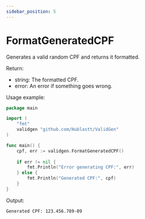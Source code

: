 ```yaml
---
sidebar_position: 5
---
```


# FormatGeneratedCPF

Generates a valid random CPF and returns it formatted.

Return:
- string: The formatted CPF.
- error: An error if something goes wrong.

Usage example:
```go
package main

import (
    "fmt"
    validgen "github.com/Hublastt/ValidGen"
)

func main() {
    cpf, err := validgen.FormatGeneratedCPF()
    
    if err != nil {
        fmt.Println("Error generating CPF:", err)
    } else {
        fmt.Println("Generated CPF:", cpf)
    }
}
```

Output:
```
Generated CPF: 123.456.789-09
```
